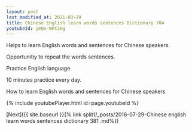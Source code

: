 ```yaml
---
layout: post
last_modified_at: 2021-03-29
title: Chinese English learn words sentences Dictionary 704 
youtubeId: ymOv-WPC1Hg
---
```

 
 
Helps to learn English words and sentences for Chinese speakers.

Opportunitiy to repeat the words sentences. 

Practice English language. 
 
10 minutes practice every day. 
 
How to learn English words and sentences for Chinese speakers 
 
{% include youtubePlayer.html id=page.youtubeId %}
 
 
[Next]({{ site.baseurl }}{% link  split1/_posts/2016-07-29-Chinese english learn words sentences dictionary 381 .md%})
 
